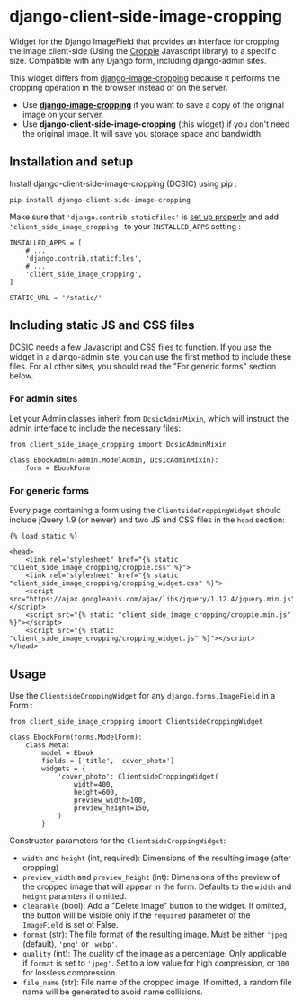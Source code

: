 # django-client-side-image-cropping
Widget for the Django ImageField that provides an interface for cropping the image client-side (Using the [Croppie](http://foliotek.github.io/Croppie) Javascript library) to a specific size. Compatible with any Django form, including django-admin sites.

This widget differs from [django-image-cropping](https://github.com/jonasundderwolf/django-image-cropping) because it performs the cropping operation in the browser instead of on the server.
* Use **[django-image-cropping](https://github.com/jonasundderwolf/django-image-cropping)** if you want to save a copy of the original image on your server.
* Use **django-client-side-image-cropping** (this widget) if you don't need the original image. It will save you storage space and bandwidth. 

## Installation and setup

Install django-client-side-image-cropping (DCSIC) using pip :

    pip install django-client-side-image-cropping

Make sure that `'django.contrib.staticfiles'` is [set up properly](https://docs.djangoproject.com/en/stable/howto/static-files/) and add `'client_side_image_cropping'` to your `INSTALLED_APPS` setting :

    INSTALLED_APPS = [
        # ...
        'django.contrib.staticfiles',
        # ...
        'client_side_image_cropping',
    ]
    
    STATIC_URL = '/static/'
    
## Including static JS and CSS files

DCSIC needs a few Javascript and CSS files to function. If you use the widget in a django-admin site, you can use the first method to include these files. For all other sites, you should read the "For generic forms" section below.

### For admin sites

Let your Admin classes inherit from `DcsicAdminMixin`, which will instruct the admin interface to include the necessary files:

    from client_side_image_cropping import DcsicAdminMixin
    
    class EbookAdmin(admin.ModelAdmin, DcsicAdminMixin):
        form = EbookForm

### For generic forms

Every page containing a form using the `ClientsideCroppingWidget` should include jQuery 1.9 (or newer) and two JS and CSS files in the `head` section:

    {% load static %}
    
    <head>
        <link rel="stylesheet" href="{% static "client_side_image_cropping/croppie.css" %}">
        <link rel="stylesheet" href="{% static "client_side_image_cropping/cropping_widget.css" %}">
        <script src="https://ajax.googleapis.com/ajax/libs/jquery/1.12.4/jquery.min.js"></script>
        <script src="{% static "client_side_image_cropping/croppie.min.js" %}"></script>
        <script src="{% static "client_side_image_cropping/cropping_widget.js" %}"></script>
    </head>
    
## Usage

Use the `ClientsideCroppingWidget` for any `django.forms.ImageField` in a Form :

    from client_side_image_cropping import ClientsideCroppingWidget

    class EbookForm(forms.ModelForm):
        class Meta:
            model = Ebook
            fields = ['title', 'cover_photo']
            widgets = {
                'cover_photo': ClientsideCroppingWidget(
                    width=400,
                    height=600,
                    preview_width=100,
                    preview_height=150,
                )
            }

Constructor parameters for the `ClientsideCroppingWidget`:
* `width` and `height` (int, required): Dimensions of the resulting image (after cropping)
* `preview_width` and `preview_height` (int): Dimensions of the preview of the cropped image that will appear in the form. Defaults to the `width` and `height` paramters if omitted.
* `clearable` (bool): Add a "Delete image" button to the widget. If omitted, the button will be visible only if the `required` parameter of the `ImageField` is set ot False.
* `format` (str): The file format of the resulting image. Must be either `'jpeg'` (default), `'png'` or `'webp'`.
* `quality` (int): The quality of the image as a percentage. Only applicable if `format` is set to `'jpeg'`. Set to a low value for high compression, or `100` for lossless compression.
* `file_name` (str): File name of the cropped image. If omitted, a random file name will be generated to avoid name collisions.
